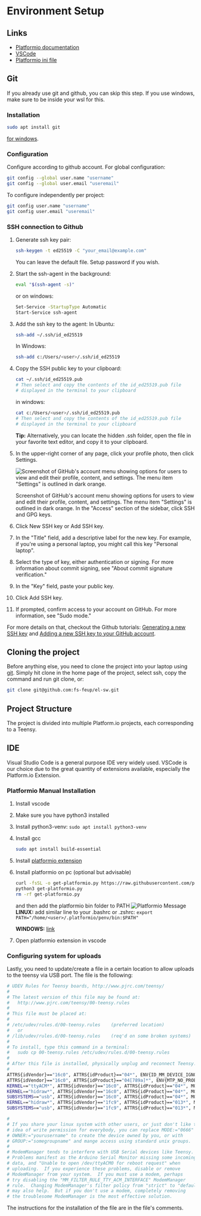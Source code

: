 # Environment Setup

## Links
- [Platformio documentation](https://docs.platformio.org/en/latest/)
- [VSCode](https://code.visualstudio.com/Download)
- [Platformio ini file](https://docs.platformio.org/en/latest/projectconf/index.html)


## Git

If you already use git and github, you can skip this step. If you use windows, make sure to be inside your wsl for this.

### Installation

```sh
sudo apt install git
```

[for windows](https://git-scm.com/downloads).

### Configuration

Configure according to github account. For global configuration:

```sh
git config --global user.name "username"
git config --global user.email "useremail"
```

To configure independently per project:

```sh
git config user.name "username"
git config user.email "useremail"
```

### SSH connection to Github

1. Generate ssh key pair:
    ```sh
    ssh-keygen -t ed25519 -C "your_email@example.com"
    ```
    You can leave the default file. Setup password if you wish.
2. Start the ssh-agent in the background:
    ```sh
    eval "$(ssh-agent -s)"
    ```

	or on windows:

	```sh
	Set-Service -StartupType Automatic
    Start-Service ssh-agent
	```
1. Add the ssh key to the agent:
    In Ubuntu:
    ```sh
    ssh-add ~/.ssh/id_ed25519
    ```
    In Windows:
    ```sh
    ssh-add c:/Users/<user>/.ssh/id_ed25519
    ```
1. Copy the SSH public key to your clipboard:
    ```sh
    cat ~/.ssh/id_ed25519.pub
    # Then select and copy the contents of the id_ed25519.pub file
    # displayed in the terminal to your clipboard
    ```

    in windows:
    ```sh
    cat c:/Users/<user>/.ssh/id_ed25519.pub
    # Then select and copy the contents of the id_ed25519.pub file
    # displayed in the terminal to your clipboard
    ```
    **Tip:** Alternatively, you can locate the hidden .ssh folder, open the file in your favorite text editor, and copy it to your clipboard.
1. In the upper-right corner of any page, click your profile photo, then click Settings.

    ![Screenshot of GitHub's account menu showing options for users to view and edit their profile, content, and settings. The menu item "Settings" is outlined in dark orange.](./assets/environment_setup/ssh-github.png)

    Screenshot of GitHub's account menu showing options for users to view and edit their profile, content, and settings. The menu item "Settings" is outlined in dark orange.
    In the "Access" section of the sidebar, click  SSH and GPG keys.
1. Click New SSH key or Add SSH key.
1. In the "Title" field, add a descriptive label for the new key. For example, if you're using a personal laptop, you might call this key "Personal laptop".
1. Select the type of key, either authentication or signing. For more information about commit signing, see "About commit signature verification."
1. In the "Key" field, paste your public key.
1. Click Add SSH key.
1. If prompted, confirm access to your account on GitHub. For more information, see "Sudo mode."

For more details on that, checkout the Github tutorials: [Generating a new SSH key](https://docs.github.com/en/authentication/connecting-to-github-with-ssh/generating-a-new-ssh-key-and-adding-it-to-the-ssh-agent) and [Adding a new SSH key to your GitHub account](https://docs.github.com/en/authentication/connecting-to-github-with-ssh/adding-a-new-ssh-key-to-your-github-account). 

## Cloning the project

Before anything else, you need to clone the project into your laptop using [git](https://git-scm.com/book/en/v2/Getting-Started-About-Version-Control). Simply hit clone in the home page of the project, select ssh, copy the command and run git clone, or:
```sh
git clone git@github.com:fs-feup/el-sw.git
```

## Project Structure

The project is divided into multiple Platform.io projects, each corresponding to a Teensy.

## IDE


Visual Studio Code is a general purpose IDE very widely used. VSCode is our choice due to the great quantity of extensions available, especially the Platform.io Extension.


### Platformio Manual Installation
1. Install vscode
3. Make sure you have python3 installed
4. Install python3-venv: ```sudo apt install python3-venv```
5. Install gcc
	```sh
	sudo apt install build-essential
	```
2. Install [platformio extension](https://platformio.org/install/ide?install=vscode)
6. Install platformio on pc (optional but advisable)
	```sh
	curl -fsSL -o get-platformio.py https://raw.githubusercontent.com/platformio/platformio-core-installer/master/get-platformio.py
	python3 get-platformio.py
	rm -rf get-platformio.py
	```
    and then add the platformio bin folder to PATH
    ![Platformio Message](./assets/environment_setup/platformio-message.png)
    **LINUX:** add similar line to your .bashrc or .zshrc: ```export PATH="/home/<user>/.platformio/penv/bin:$PATH"```

    **WINDOWS:** [link](https://www.architectryan.com/2018/03/17/add-to-the-path-on-windows-10/)
7. Open platformio extension in vscode

### Configuring system for uploads

Lastly, you need to update/create a file in a certain location to allow uploads to the teensy via USB port. The file is the following:

```sh
# UDEV Rules for Teensy boards, http://www.pjrc.com/teensy/
#
# The latest version of this file may be found at:
#   http://www.pjrc.com/teensy/00-teensy.rules
#
# This file must be placed at:
#
# /etc/udev/rules.d/00-teensy.rules    (preferred location)
#   or
# /lib/udev/rules.d/00-teensy.rules    (req'd on some broken systems)
#
# To install, type this command in a terminal:
#   sudo cp 00-teensy.rules /etc/udev/rules.d/00-teensy.rules
#
# After this file is installed, physically unplug and reconnect Teensy.
#
ATTRS{idVendor}=="16c0", ATTRS{idProduct}=="04*", ENV{ID_MM_DEVICE_IGNORE}="1", ENV{ID_MM_PORT_IGNORE}="1"
ATTRS{idVendor}=="16c0", ATTRS{idProduct}=="04[789a]*", ENV{MTP_NO_PROBE}="1"
KERNEL=="ttyACM*", ATTRS{idVendor}=="16c0", ATTRS{idProduct}=="04*", MODE:="0666", RUN:="/bin/stty -F /dev/%k raw -echo"
KERNEL=="hidraw*", ATTRS{idVendor}=="16c0", ATTRS{idProduct}=="04*", MODE:="0666"
SUBSYSTEMS=="usb", ATTRS{idVendor}=="16c0", ATTRS{idProduct}=="04*", MODE:="0666"
KERNEL=="hidraw*", ATTRS{idVendor}=="1fc9", ATTRS{idProduct}=="013*", MODE:="0666"
SUBSYSTEMS=="usb", ATTRS{idVendor}=="1fc9", ATTRS{idProduct}=="013*", MODE:="0666"

#
# If you share your linux system with other users, or just don't like the
# idea of write permission for everybody, you can replace MODE:="0666" with
# OWNER:="yourusername" to create the device owned by you, or with
# GROUP:="somegroupname" and mange access using standard unix groups.
#
# ModemManager tends to interfere with USB Serial devices like Teensy.
# Problems manifest as the Arduino Serial Monitor missing some incoming
# data, and "Unable to open /dev/ttyACM0 for reboot request" when
# uploading.  If you experience these problems, disable or remove
# ModemManager from your system.  If you must use a modem, perhaps
# try disabling the "MM_FILTER_RULE_TTY_ACM_INTERFACE" ModemManager
# rule.  Changing ModemManager's filter policy from "strict" to "default"
# may also help.  But if you don't use a modem, completely removing
# the troublesome ModemManager is the most effective solution.
```

The instructions for the installation of the file are in the file's comments.
